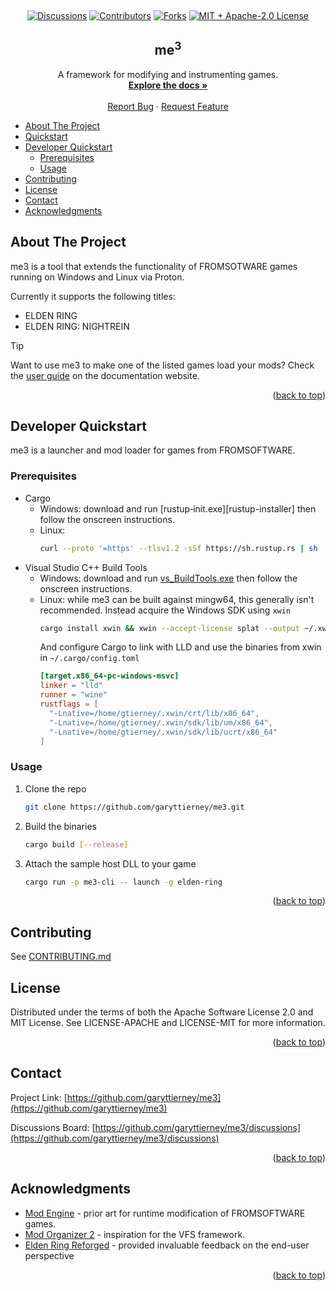 <a name="readme-top"></a>

<br />
<div align="center">

[![Discussions][discussions-shield]][discussions-url]
[![Contributors][contributors-shield]][contributors-url]
[![Forks][forks-shield]][forks-url]
[![MIT + Apache-2.0 License][license-shield]][license-url]

  <h2 align="center">me<sup>3</sup></h2>

  <p align="center">
    A framework for modifying and instrumenting games.
    <br />
    <a href="https://garyttierney.github.io/me3/me3_framework/"><strong>Explore the docs »</strong></a>
    <br />
    <br />
    <a href="https://github.com/garyttierney/me3/discussions/categories/bug-reports">Report Bug</a>
    ·
    <a href="https://github.com/garyttierney/me3/discussions/categories/ideas">Request Feature</a>
  </p>
</div>

- [About The Project](#about-the-project)
- [Quickstart](#quickstart)
- [Developer Quickstart](#developer-quickstart)
  - [Prerequisites](#prerequisites)
  - [Usage](#usage)
- [Contributing](#contributing)
- [License](#license)
- [Contact](#contact)
- [Acknowledgments](#acknowledgments)

<!-- ABOUT THE PROJECT -->

## About The Project

me3 is a tool that extends the functionality of FROMSOTWARE games running on Windows and Linux via Proton.

Currently it supports the following titles:

- ELDEN RING
- ELDEN RING: NIGHTREIN

> [!TIP]
> Want to use me3 to make one of the listed games load your mods? Check the [user guide](https://me3.readthedocs.io/quickstart) on the documentation website.

<p align="right">(<a href="#readme-top">back to top</a>)</p>

<!-- GETTING STARTED -->

## Developer Quickstart

me3 is a launcher and mod loader for games from FROMSOFTWARE.

### Prerequisites

- Cargo
  - Windows: download and run [rustup‑init.exe][rustup-installer] then follow the onscreen instructions.
  - Linux:
    ```bash
    curl --proto '=https' --tlsv1.2 -sSf https://sh.rustup.rs | sh
    ```
- Visual Studio C++ Build Tools
  - Windows: download and run [vs_BuildTools.exe][buildtools-installer] then follow the onscreen instructions.
  - Linux: while me3 can be built against mingw64, this generally isn't recommended. Instead acquire the Windows SDK using `xwin`
    ```bash
    cargo install xwin && xwin --accept-license splat --output ~/.xwin
    ```
    And configure Cargo to link with LLD and use the binaries from xwin in `~/.cargo/config.toml`
    ```toml
    [target.x86_64-pc-windows-msvc]
    linker = "lld"
    runner = "wine"
    rustflags = [
      "-Lnative=/home/gtierney/.xwin/crt/lib/x86_64",
      "-Lnative=/home/gtierney/.xwin/sdk/lib/um/x86_64",
      "-Lnative=/home/gtierney/.xwin/sdk/lib/ucrt/x86_64"
    ]
    ```

### Usage

1. Clone the repo
   ```sh
   git clone https://github.com/garyttierney/me3.git
   ```
2. Build the binaries
   ```sh
   cargo build [--release]
   ```
3. Attach the sample host DLL to your game
   ```sh
   cargo run -p me3-cli -- launch -g elden-ring
   ```
   <p align="right">(<a href="#readme-top">back to top</a>)</p>

<!-- CONTRIBUTING -->

## Contributing

See [CONTRIBUTING.md](CONTRIBUTING.md)

<!-- LICENSE -->

## License

Distributed under the terms of both the Apache Software License 2.0 and MIT License. See LICENSE-APACHE and LICENSE-MIT for more information.

<p align="right">(<a href="#readme-top">back to top</a>)</p>

<!-- CONTACT -->

## Contact

Project Link: [https://github.com/garyttierney/me3](https://github.com/garyttierney/me3)

Discussions Board: [https://github.com/garyttierney/me3/discussions](https://github.com/garyttierney/me3/discussions)

<p align="right">(<a href="#readme-top">back to top</a>)</p>

<!-- ACKNOWLEDGMENTS -->

## Acknowledgments

- [Mod Engine](https://github.com/katalash/ModEngine/tree/master/DS3ModEngine) - prior art for runtime modification of FROMSOFTWARE games.
- [Mod Organizer 2](https://github.com/ModOrganizer2/modorganizer/) - inspiration for the VFS framework.
- [Elden Ring Reforged](https://www.nexusmods.com/eldenring/mods/541) - provided invaluable feedback on the end-user perspective

<p align="right">(<a href="#readme-top">back to top</a>)</p>

<!-- MARKDOWN LINKS & IMAGES -->
<!-- https://www.markdownguide.org/basic-syntax/#reference-style-links -->

[buildtools-installer]: https://aka.ms/vs/17/release/vs_BuildTools.exe
[discussions-shield]: https://img.shields.io/github/discussions/garyttierney/me3
[discussions-url]: https://github.com/garyttierney/me3/discussions
[contributors-shield]: https://img.shields.io/github/contributors/garyttierney/me3.svg?style=flat
[contributors-url]: https://github.com/garyttierney/me3/graphs/contributors
[forks-shield]: https://img.shields.io/github/forks/garyttierney/me3.svg?style=flat
[forks-url]: https://github.com/garyttierney/me3/network/members
[stars-shield]: https://img.shields.io/github/stars/garyttierney/me3.svg?style=flat
[stars-url]: https://github.com/garyttierney/me3/stargazers
[issues-shield]: https://img.shields.io/github/issues/garyttierney/me3.svg?style=flat
[issues-url]: https://github.com/garyttierney/me3/issues
[license-shield]: https://img.shields.io/badge/license-MIT%2FApache--2.0-green?style=flat
[license-url]: https://github.com/garyttierney/me3/blob/master/LICENSE.txt
